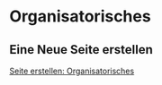 # Organisatorisches

## Eine Neue Seite erstellen
[Seite erstellen: Organisatorisches](https://github.com/gruppe-adler/vuepress-wiki/new/master/docs/de/organisatorisches)